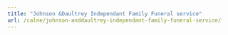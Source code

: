 ```yaml
---
title: "Johnson &Daultrey Independant Family Funeral service"
url: /calne/johnson-anddaultrey-independant-family-funeral-service/
---
```

